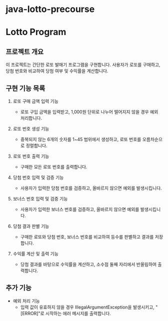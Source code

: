# java-lotto-precourse

# Lotto Program

## 프로젝트 개요
이 프로젝트는 간단한 로또 발매기 프로그램을 구현합니다. 사용자가 로또를 구매하고, 당첨 번호와 비교하여 당첨 여부 및 수익률을 계산합니다.

## 구현 기능 목록

1. 로또 구매 금액 입력 기능
   - 로또 구입 금액을 입력받고, 1,000원 단위로 나누어 떨어지지 않을 경우 예외 처리합니다.

2. 로또 번호 생성 기능
   - 중복되지 않는 6개의 숫자를 1~45 범위에서 생성하고, 로또 번호를 오름차순으로 정렬합니다.

3. 로또 번호 출력 기능
   - 구매한 모든 로또 번호를 출력합니다.

4. 당첨 번호 입력 및 검증 기능
   - 사용자가 입력한 당첨 번호를 검증하고, 올바르지 않으면 예외를 발생시킵니다.

5. 보너스 번호 입력 및 검증 기능
   - 사용자가 입력한 보너스 번호를 검증하고, 올바르지 않으면 예외를 발생시킵니다.

6. 당첨 결과 판별 기능
   - 구매한 로또와 당첨 번호, 보너스 번호를 비교하여 등수를 판별하고 결과를 저장합니다.

7. 수익률 계산 및 출력 기능
   - 당첨 결과를 바탕으로 수익률을 계산하고, 소수점 둘째 자리에서 반올림하여 출력합니다.

## 추가 기능
- 예외 처리 기능
   - 입력 값이 유효하지 않을 경우 IllegalArgumentException을 발생시키고, "[ERROR]"로 시작하는 에러 메시지를 출력합니다.


